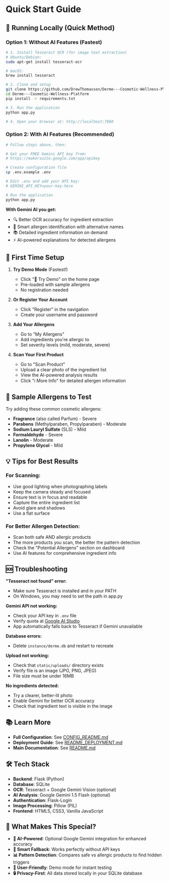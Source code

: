 # Quick Start Guide

## 🚀 Running Locally (Quick Method)

### Option 1: Without AI Features (Fastest)

```bash
# 1. Install Tesseract OCR (for image text extraction)
# Ubuntu/Debian:
sudo apt-get install tesseract-ocr

# macOS:
brew install tesseract

# 2. Clone and setup
git clone https://github.com/DrewThomasson/Derme---Cosmetic-Wellness-Platform.git
cd Derme---Cosmetic-Wellness-Platform
pip install -r requirements.txt

# 3. Run the application
python app.py

# 4. Open your browser at: http://localhost:7860
```

### Option 2: With AI Features (Recommended)

```bash
# Follow steps above, then:

# Get your FREE Gemini API key from:
# https://makersuite.google.com/app/apikey

# Create configuration file
cp .env.example .env

# Edit .env and add your API key:
# GEMINI_API_KEY=your-key-here

# Run the application
python app.py
```

**With Gemini AI you get:**
- 🔍 Better OCR accuracy for ingredient extraction
- 🧠 Smart allergen identification with alternative names
- 📚 Detailed ingredient information on demand
- ⚡ AI-powered explanations for detected allergens

## 🎯 First Time Setup

1. **Try Demo Mode** (Fastest!)
   - Click "🧪 Try Demo" on the home page
   - Pre-loaded with sample allergens
   - No registration needed

2. **Or Register Your Account**
   - Click "Register" in the navigation
   - Create your username and password

3. **Add Your Allergens**
   - Go to "My Allergens"
   - Add ingredients you're allergic to
   - Set severity levels (mild, moderate, severe)

4. **Scan Your First Product**
   - Go to "Scan Product"
   - Upload a clear photo of the ingredient list
   - View the AI-powered analysis results
   - Click "ℹ️ More Info" for detailed allergen information

## 🧪 Sample Allergens to Test

Try adding these common cosmetic allergens:
- **Fragrance** (also called Parfum) - Severe
- **Parabens** (Methylparaben, Propylparaben) - Moderate
- **Sodium Lauryl Sulfate** (SLS) - Mild
- **Formaldehyde** - Severe
- **Lanolin** - Moderate
- **Propylene Glycol** - Mild

## 💡 Tips for Best Results

### For Scanning:
- Use good lighting when photographing labels
- Keep the camera steady and focused
- Ensure text is in focus and readable
- Capture the entire ingredient list
- Avoid glare and shadows
- Use a flat surface

### For Better Allergen Detection:
- Scan both safe AND allergic products
- The more products you scan, the better the pattern detection
- Check the "Potential Allergens" section on dashboard
- Use AI features for comprehensive ingredient info

## 🆘 Troubleshooting

**"Tesseract not found" error:**
- Make sure Tesseract is installed and in your PATH
- On Windows, you may need to set the path in app.py

**Gemini API not working:**
- Check your API key in `.env` file
- Verify quota at [Google AI Studio](https://makersuite.google.com/app/apikey)
- App automatically falls back to Tesseract if Gemini unavailable

**Database errors:**
- Delete `instance/derme.db` and restart to recreate

**Upload not working:**
- Check that `static/uploads/` directory exists
- Verify file is an image (JPG, PNG, JPEG)
- File size must be under 16MB

**No ingredients detected:**
- Try a clearer, better-lit photo
- Enable Gemini for better OCR accuracy
- Check that ingredient text is visible in the image

## 📚 Learn More

- **Full Configuration**: See [CONFIG_README.md](CONFIG_README.md)
- **Deployment Guide**: See [README_DEPLOYMENT.md](README_DEPLOYMENT.md)
- **Main Documentation**: See [README.md](README.md)

## 🛠️ Tech Stack

- **Backend**: Flask (Python)
- **Database**: SQLite
- **OCR**: Tesseract + Google Gemini Vision (optional)
- **AI Analysis**: Google Gemini 1.5 Flash (optional)
- **Authentication**: Flask-Login
- **Image Processing**: Pillow (PIL)
- **Frontend**: HTML5, CSS3, Vanilla JavaScript

## 🌟 What Makes This Special?

- **🤖 AI-Powered**: Optional Google Gemini integration for enhanced accuracy
- **🔄 Smart Fallback**: Works perfectly without API keys
- **📊 Pattern Detection**: Compares safe vs allergic products to find hidden triggers
- **🎯 User-Friendly**: Demo mode for instant testing
- **🔒 Privacy-First**: All data stored locally in your SQLite database
